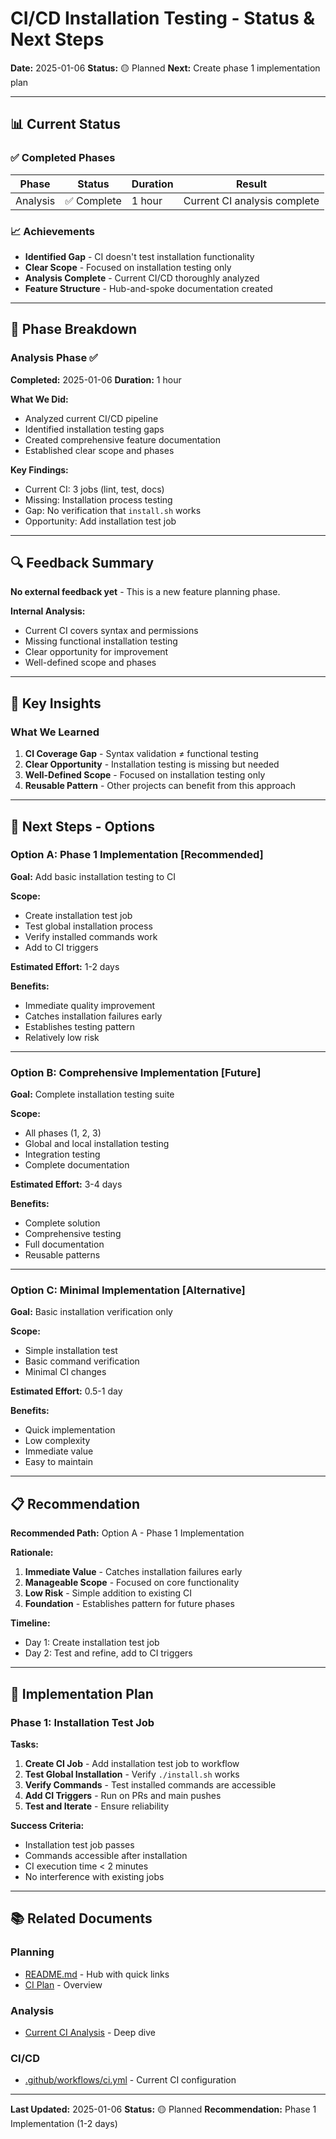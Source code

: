 # CI/CD Installation Testing - Status & Next Steps

**Date:** 2025-01-06
**Status:** 🟡 Planned
**Next:** Create phase 1 implementation plan

---

## 📊 Current Status

### ✅ Completed Phases

| Phase | Status | Duration | Result |
|-------|--------|----------|--------|
| Analysis | ✅ Complete | 1 hour | Current CI analysis complete |

### 📈 Achievements

- **Identified Gap** - CI doesn't test installation functionality
- **Clear Scope** - Focused on installation testing only
- **Analysis Complete** - Current CI/CD thoroughly analyzed
- **Feature Structure** - Hub-and-spoke documentation created

---

## 🎯 Phase Breakdown

### Analysis Phase ✅

**Completed:** 2025-01-06
**Duration:** 1 hour

**What We Did:**
- Analyzed current CI/CD pipeline
- Identified installation testing gaps
- Created comprehensive feature documentation
- Established clear scope and phases

**Key Findings:**
- Current CI: 3 jobs (lint, test, docs)
- Missing: Installation process testing
- Gap: No verification that `install.sh` works
- Opportunity: Add installation test job

---

## 🔍 Feedback Summary

**No external feedback yet** - This is a new feature planning phase.

**Internal Analysis:**
- Current CI covers syntax and permissions
- Missing functional installation testing
- Clear opportunity for improvement
- Well-defined scope and phases

---

## 🎊 Key Insights

### What We Learned

1. **CI Coverage Gap** - Syntax validation ≠ functional testing
2. **Clear Opportunity** - Installation testing is missing but needed
3. **Well-Defined Scope** - Focused on installation testing only
4. **Reusable Pattern** - Other projects can benefit from this approach

---

## 🚀 Next Steps - Options

### Option A: Phase 1 Implementation [Recommended]

**Goal:** Add basic installation testing to CI

**Scope:**
- Create installation test job
- Test global installation process
- Verify installed commands work
- Add to CI triggers

**Estimated Effort:** 1-2 days

**Benefits:**
- Immediate quality improvement
- Catches installation failures early
- Establishes testing pattern
- Relatively low risk

---

### Option B: Comprehensive Implementation [Future]

**Goal:** Complete installation testing suite

**Scope:**
- All phases (1, 2, 3)
- Global and local installation testing
- Integration testing
- Complete documentation

**Estimated Effort:** 3-4 days

**Benefits:**
- Complete solution
- Comprehensive testing
- Full documentation
- Reusable patterns

---

### Option C: Minimal Implementation [Alternative]

**Goal:** Basic installation verification only

**Scope:**
- Simple installation test
- Basic command verification
- Minimal CI changes

**Estimated Effort:** 0.5-1 day

**Benefits:**
- Quick implementation
- Low complexity
- Immediate value
- Easy to maintain

---

## 📋 Recommendation

**Recommended Path:** Option A - Phase 1 Implementation

**Rationale:**
1. **Immediate Value** - Catches installation failures early
2. **Manageable Scope** - Focused on core functionality
3. **Low Risk** - Simple addition to existing CI
4. **Foundation** - Establishes pattern for future phases

**Timeline:**
- Day 1: Create installation test job
- Day 2: Test and refine, add to CI triggers

---

## 🎯 Implementation Plan

### Phase 1: Installation Test Job

**Tasks:**
1. **Create CI Job** - Add installation test job to workflow
2. **Test Global Installation** - Verify `./install.sh` works
3. **Verify Commands** - Test installed commands are accessible
4. **Add CI Triggers** - Run on PRs and main pushes
5. **Test and Iterate** - Ensure reliability

**Success Criteria:**
- Installation test job passes
- Commands accessible after installation
- CI execution time < 2 minutes
- No interference with existing jobs

---

## 📚 Related Documents

### Planning
- [README.md](README.md) - Hub with quick links
- [CI Plan](ci-plan.md) - Overview

### Analysis
- [Current CI Analysis](current-ci-analysis.md) - Deep dive

### CI/CD
- [.github/workflows/ci.yml](../../../.github/workflows/ci.yml) - Current CI configuration

---

**Last Updated:** 2025-01-06
**Status:** 🟡 Planned
**Recommendation:** Phase 1 Implementation (1-2 days)
